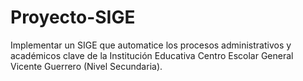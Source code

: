 # Proyecto-SIGE
Implementar un SIGE que automatice los procesos administrativos y académicos clave de la Institución Educativa Centro Escolar General Vicente Guerrero (Nivel Secundaria). 
